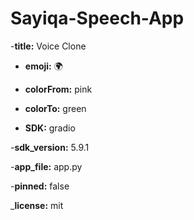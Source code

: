 # Sayiqa-Speech-App

-**title:** Voice Clone

- **emoji:** 🌍

- **colorFrom:** pink

- **colorTo:** green

- **SDK:** gradio

-**sdk_version:** 5.9.1

-**app_file:** app.py

-**pinned:** false

_**license:** mit



